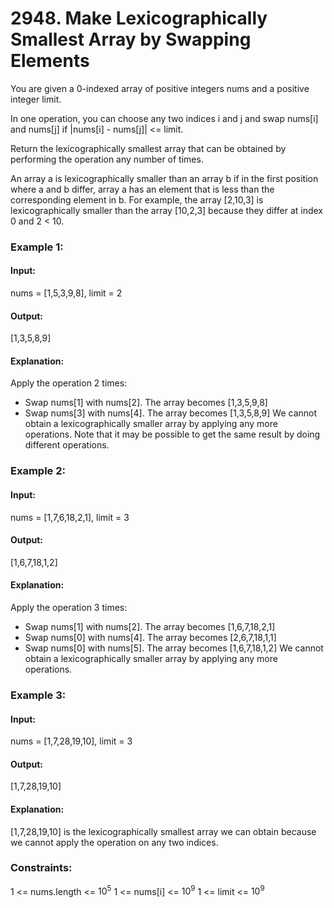 # 2948. Make Lexicographically Smallest Array by Swapping Elements
You are given a 0-indexed array of positive integers nums and a positive integer limit.

In one operation, you can choose any two indices i and j and swap nums[i] and nums[j] if |nums[i] - nums[j]| <= limit.

Return the lexicographically smallest array that can be obtained by performing the operation any number of times.

An array a is lexicographically smaller than an array b if in the first position where a and b differ, array a has an element that is less than the corresponding element in b. For example, the array [2,10,3] is lexicographically smaller than the array [10,2,3] because they differ at index 0 and 2 < 10.

### Example 1:
#### Input:
nums = [1,5,3,9,8], limit = 2
#### Output:
[1,3,5,8,9]
#### Explanation: 
Apply the operation 2 times:
- Swap nums[1] with nums[2]. The array becomes [1,3,5,9,8]
- Swap nums[3] with nums[4]. The array becomes [1,3,5,8,9]
We cannot obtain a lexicographically smaller array by applying any more operations.
Note that it may be possible to get the same result by doing different operations.

### Example 2:
#### Input:
nums = [1,7,6,18,2,1], limit = 3
#### Output: 
[1,6,7,18,1,2]
#### Explanation:
Apply the operation 3 times:
- Swap nums[1] with nums[2]. The array becomes [1,6,7,18,2,1]
- Swap nums[0] with nums[4]. The array becomes [2,6,7,18,1,1]
- Swap nums[0] with nums[5]. The array becomes [1,6,7,18,1,2]
We cannot obtain a lexicographically smaller array by applying any more operations.

### Example 3:
#### Input:
nums = [1,7,28,19,10], limit = 3
#### Output:
[1,7,28,19,10]
#### Explanation:
[1,7,28,19,10] is the lexicographically smallest array we can obtain because we cannot apply the operation on any two indices.
 
### Constraints:
1 <= nums.length <= $`10^5`$
1 <= nums[i] <= $`10^9`$
1 <= limit <= $`10^9`$

